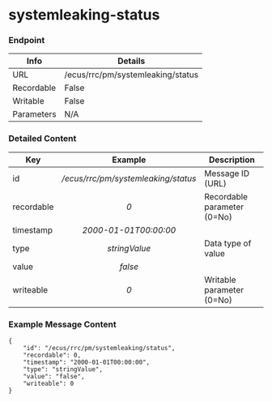 # systemleaking-status



### Endpoint

| Info  | Details |
| ------------- | ------------- |
| URL   | /ecus/rrc/pm/systemleaking/status   |
| Recordable   | False   |
| Writable   | False   |
| Parameters  | N/A |

### Detailed Content

|  Key  | Example | Description |
| ------------- | :------: | ------------------------------ |
|  id | _/ecus/rrc/pm/systemleaking/status_ | Message ID (URL) |
|  recordable | _0_ | Recordable parameter (0=No) |
|  timestamp | _2000-01-01T00:00:00_ |  |
|  type | _stringValue_ | Data type of value |
|  value | _false_ |  |
|  writeable | _0_ | Writable parameter (0=No) |



### Example Message Content
```
{
    "id": "/ecus/rrc/pm/systemleaking/status",
    "recordable": 0,
    "timestamp": "2000-01-01T00:00:00",
    "type": "stringValue",
    "value": "false",
    "writeable": 0
}
```
